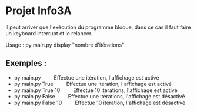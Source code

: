 # Projet Info3A

Il peut arriver que l'exécution du programme bloque, dans ce cas il faut faire un keyboard interrupt et le relancer.

Usage : py main.py display "nombre d'itérations"

## Exemples :
- py main.py                &nbsp;&nbsp;&nbsp;&nbsp;&nbsp;&nbsp;&nbsp;&nbsp;Effectue une itération, l'affichage est activé
- py main.py True           &nbsp;&nbsp;&nbsp;&nbsp;&nbsp;&nbsp;&nbsp;&nbsp;Effectue une itération, l'affichage est activé
- py main.py True 10        &nbsp;&nbsp;&nbsp;&nbsp;&nbsp;&nbsp;&nbsp;&nbsp;Effectue 10 itérations, l'affichage est activé
- py main.py False          &nbsp;&nbsp;&nbsp;&nbsp;&nbsp;&nbsp;&nbsp;&nbsp;Effectue une itérations, l'affichage est désactivé
- py main.py False 10       &nbsp;&nbsp;&nbsp;&nbsp;&nbsp;&nbsp;&nbsp;&nbsp;Effectue 10 itération, l'affichage est désactivé
